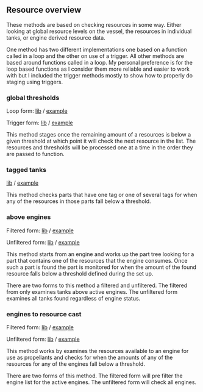 ## Resource overview

These methods are based on checking resources in some way.
Either looking at global resource levels on the vessel, the resources in individual tanks, or engine derived resource data.

One method has two different implementations one based on a function called in a loop and the other on use of a trigger.
All other methods are based around functions called in a loop.
My personal preference is for the loop based functions as I consider them more reliable and easier to work with but I included the trigger methods mostly to show how to properly do staging using triggers.

### global thresholds

Loop form:    [lib](global_thresholds_loop.ks) / [example](global_thresholds_loop_example.ks)

Trigger form: [lib](global_thresholds_trigger.ks) / [example](global_thresholds_trigger_example.ks)

This method stages once the remaining amount of a resources is below a given threshold at which point it will check the next resource in the list.
The resources and thresholds will be processed one at a time in the order they are passed to function.
	   
### tagged tanks

[lib](tagged_tanks.ks) / [example](tagged_tanks_example.ks)

This method checks parts that have one tag or one of several tags for when any of the resources in those parts fall below a threshold.

### above engines

Filtered form:   [lib](tanks_above_engines_filtered.ks) / [example](tanks_above_engines_filtered_example.ks)

Unfiltered form: [lib](tanks_above_engines_unfiltered.ks) / [example](tanks_above_engines_unfiltered_example.ks)

This method starts from an engine and works up the part tree looking for a part that contains one of the resources that the engine consumes.
Once such a part is found the part is monitored for when the amount of the found resource falls below a threshold defined during the set up.

There are two forms to this method a filtered and unfiltered.
The filtered from only examines tanks above active engines.
The unfiltered form examines all tanks found regardless of engine status.

### engines to resource cast

Filtered form:   [lib](engines_to_resources_filtered.ks) / [example](engines_to_resources_filtered_example.ks)

Unfiltered form: [lib](engines_to_resources_unfiltered.ks) / [example](engines_to_resources_unfiltered_example.ks)

This method works by examines the resources available to an engine for use as propellants and checks for when the amounts of any of the resources for any of the engines fall below a threshold.

There are two forms of this method.
The filtered form will pre filter the engine list for the active engines.
The unfiltered form will check all engines.
